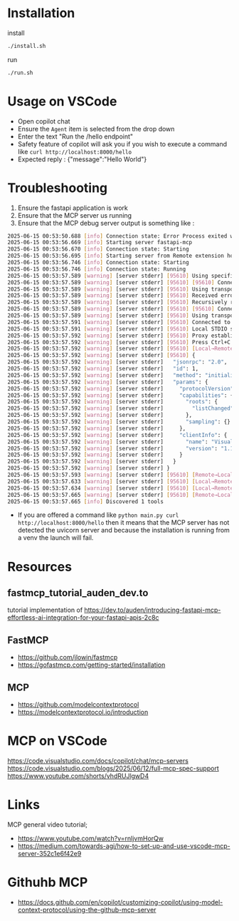# Installation

install

```sh
./install.sh
```

run

```sh
./run.sh
```

# Usage on VSCode

- Open copilot chat
- Ensure the `Agent` item is selected from the drop down
- Enter the text "Run the /hello endpoint"
- Safety feature of copilot will ask you if you wish to execute a command like `curl http://localhost:8000/hello`
- Expected reply : {"message":"Hello World"}

# Troubleshooting

1. Ensure the fastapi application is work
2. Ensure that the MCP server us running
3. Ensure that the MCP debug server output is something like :

```bash
2025-06-15 00:53:50.688 [info] Connection state: Error Process exited with code 143
2025-06-15 00:53:56.669 [info] Starting server fastapi-mcp
2025-06-15 00:53:56.670 [info] Connection state: Starting
2025-06-15 00:53:56.695 [info] Starting server from Remote extension host
2025-06-15 00:53:56.746 [info] Connection state: Starting
2025-06-15 00:53:56.746 [info] Connection state: Running
2025-06-15 00:53:57.589 [warning] [server stderr] [95610] Using specified callback port: 8080
2025-06-15 00:53:57.589 [warning] [server stderr] [95610] [95610] Connecting to remote server: http://localhost:8000/mcp
2025-06-15 00:53:57.589 [warning] [server stderr] [95610] Using transport strategy: http-first
2025-06-15 00:53:57.589 [warning] [server stderr] [95610] Received error: Error POSTing to endpoint (HTTP 405): {"detail":"Method Not Allowed"}
2025-06-15 00:53:57.589 [warning] [server stderr] [95610] Recursively reconnecting for reason: falling-back-to-alternate-transport
2025-06-15 00:53:57.589 [warning] [server stderr] [95610] [95610] Connecting to remote server: http://localhost:8000/mcp
2025-06-15 00:53:57.589 [warning] [server stderr] [95610] Using transport strategy: sse-only
2025-06-15 00:53:57.591 [warning] [server stderr] [95610] Connected to remote server using SSEClientTransport
2025-06-15 00:53:57.591 [warning] [server stderr] [95610] Local STDIO server running
2025-06-15 00:53:57.592 [warning] [server stderr] [95610] Proxy established successfully between local STDIO and remote SSEClientTransport
2025-06-15 00:53:57.592 [warning] [server stderr] [95610] Press Ctrl+C to exit
2025-06-15 00:53:57.592 [warning] [server stderr] [95610] [Local→Remote] initialize
2025-06-15 00:53:57.592 [warning] [server stderr] [95610] {
2025-06-15 00:53:57.592 [warning] [server stderr]   "jsonrpc": "2.0",
2025-06-15 00:53:57.592 [warning] [server stderr]   "id": 1,
2025-06-15 00:53:57.592 [warning] [server stderr]   "method": "initialize",
2025-06-15 00:53:57.592 [warning] [server stderr]   "params": {
2025-06-15 00:53:57.592 [warning] [server stderr]     "protocolVersion": "2025-03-26",
2025-06-15 00:53:57.592 [warning] [server stderr]     "capabilities": {
2025-06-15 00:53:57.592 [warning] [server stderr]       "roots": {
2025-06-15 00:53:57.592 [warning] [server stderr]         "listChanged": true
2025-06-15 00:53:57.592 [warning] [server stderr]       },
2025-06-15 00:53:57.592 [warning] [server stderr]       "sampling": {}
2025-06-15 00:53:57.592 [warning] [server stderr]     },
2025-06-15 00:53:57.592 [warning] [server stderr]     "clientInfo": {
2025-06-15 00:53:57.592 [warning] [server stderr]       "name": "Visual Studio Code (via mcp-remote 0.1.15)",
2025-06-15 00:53:57.592 [warning] [server stderr]       "version": "1.101.0"
2025-06-15 00:53:57.592 [warning] [server stderr]     }
2025-06-15 00:53:57.592 [warning] [server stderr]   }
2025-06-15 00:53:57.592 [warning] [server stderr] }
2025-06-15 00:53:57.593 [warning] [server stderr] [95610] [Remote→Local] 1
2025-06-15 00:53:57.633 [warning] [server stderr] [95610] [Local→Remote] notifications/initialized
2025-06-15 00:53:57.634 [warning] [server stderr] [95610] [Local→Remote] tools/list
2025-06-15 00:53:57.665 [warning] [server stderr] [95610] [Remote→Local] 2
2025-06-15 00:53:57.665 [info] Discovered 1 tools
```
- If you are offered a command like `python main.py curl http://localhost:8000/hello` then it means that the MCP server has not detected the uvicorn server and because the installation is running from a venv the launch will fail.

# Resources

## fastmcp_tutorial_auden_dev.to

tutorial implementation of https://dev.to/auden/introducing-fastapi-mcp-effortless-ai-integration-for-your-fastapi-apis-2c8c

## FastMCP

- https://github.com/jlowin/fastmcp
- https://gofastmcp.com/getting-started/installation

## MCP

- https://github.com/modelcontextprotocol
- https://modelcontextprotocol.io/introduction

# MCP on VSCode

https://code.visualstudio.com/docs/copilot/chat/mcp-servers
https://code.visualstudio.com/blogs/2025/06/12/full-mcp-spec-support
https://www.youtube.com/shorts/vhdRUJlgwD4

# Links

MCP general video tutorial;

- https://www.youtube.com/watch?v=rnljvmHorQw
- https://medium.com/towards-agi/how-to-set-up-and-use-vscode-mcp-server-352c1e6f42e9

# Githuhb MCP

- https://docs.github.com/en/copilot/customizing-copilot/using-model-context-protocol/using-the-github-mcp-server
